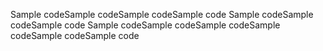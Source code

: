 Sample codeSample codeSample codeSample code
Sample codeSample codeSample code
Sample codeSample codeSample codeSample codeSample codeSample code